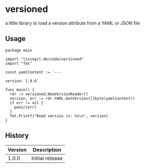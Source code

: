 # versioned

a little library to load a version attribute from a YAML or JSON file

## Usage

    package main

    import "livingit.de/code/versioned"
    import "fmt"

    const yamlContent := `---

    version: 1.0.0`

    func main() {
      rdr := versioned.NewVersionReader()
      version, err := rdr.YAML.GetVersion([]byte(yamlContent))
      if err != nil {
        panic(err)
      }
      fmt.Printf("Read version is: %s\n", version)
    }

## History

|Version|Description|
|---|---|
|1.0.0|Initial release|
